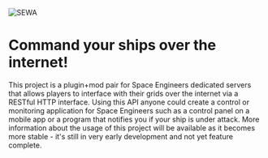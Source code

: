 ![SEWA](http://i.imgur.com/oqXc7vz.png)

# Command your ships over the internet!
This project is a plugin+mod pair for Space Engineers dedicated servers that allows players to interface with their grids over the internet via a RESTful HTTP interface. Using this API anyone could create a control or monitoring application for Space Engineers such as a control panel on a mobile app or a program that notifies you if your ship is under attack. More information about the usage of this project will be available as it becomes more stable - it's still in very early development and not yet feature complete.
